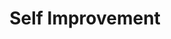 ---
uri: self-improvement
title: Self Improvement
description: Showing Posts Under "Self Improvement"
---